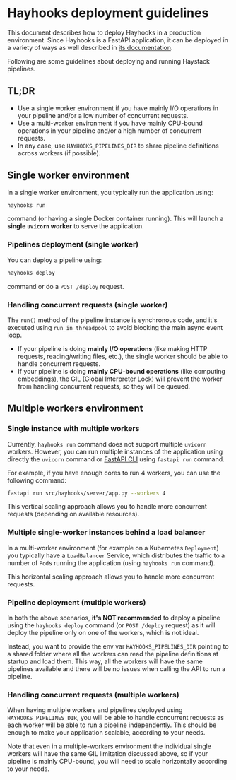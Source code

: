 # Hayhooks deployment guidelines

This document describes how to deploy Hayhooks in a production environment.
Since Hayhooks is a FastAPI application, it can be deployed in a variety of ways as well described in [its documentation](https://fastapi.tiangolo.com/deployment/concepts/?h=deploy).

Following are some guidelines about deploying and running Haystack pipelines.

## TL;DR

- Use a single worker environment if you have mainly I/O operations in your pipeline and/or a low number of concurrent requests.
- Use a multi-worker environment if you have mainly CPU-bound operations in your pipeline and/or a high number of concurrent requests.
- In any case, use `HAYHOOKS_PIPELINES_DIR` to share pipeline definitions across workers (if possible).

## Single worker environment

In a single worker environment, you typically run the application using:

```bash
hayhooks run
```

command (or having a single Docker container running). This will launch a **single `uvicorn` worker** to serve the application.

### Pipelines deployment (single worker)

You can deploy a pipeline using:

```bash
hayhooks deploy
```

command or do a `POST /deploy` request.

### Handling concurrent requests (single worker)

The `run()` method of the pipeline instance is synchronous code, and it's executed using `run_in_threadpool` to avoid blocking the main async event loop.

- If your pipeline is doing **mainly I/O operations** (like making HTTP requests, reading/writing files, etc.), the single worker should be able to handle concurrent requests.
- If your pipeline is doing **mainly CPU-bound operations** (like computing embeddings), the GIL (Global Interpreter Lock) will prevent the worker from handling concurrent requests, so they will be queued.

## Multiple workers environment

### Single instance with multiple workers

Currently, `hayhooks run` command does not support multiple `uvicorn` workers. However, you can run multiple instances of the application using directly the `uvicorn` command or [FastAPI CLI](https://fastapi.tiangolo.com/fastapi-cli/#fastapi-run) using `fastapi run` command.

For example, if you have enough cores to run 4 workers, you can use the following command:

```bash
fastapi run src/hayhooks/server/app.py --workers 4
```

This vertical scaling approach allows you to handle more concurrent requests (depending on available resources).

### Multiple single-worker instances behind a load balancer

In a multi-worker environment (for example on a Kubernetes `Deployment`) you typically have a `LoadBalancer` Service, which distributes the traffic to a number of `Pod`s running the application (using `hayhooks run` command).

This horizontal scaling approach allows you to handle more concurrent requests.

### Pipeline deployment (multiple workers)

In both the above scenarios, **it's NOT recommended** to deploy a pipeline using the `hayhooks deploy` command (or `POST /deploy` request) as it will deploy the pipeline only on one of the workers, which is not ideal.

Instead, you want to provide the env var `HAYHOOKS_PIPELINES_DIR` pointing to a shared folder where all the workers can read the pipeline definitions at startup and load them. This way, all the workers will have the same pipelines available and there will be no issues when calling the API to run a pipeline.

### Handling concurrent requests (multiple workers)

When having multiple workers and pipelines deployed using `HAYHOOKS_PIPELINES_DIR`, you will be able to handle concurrent requests as each worker will be able to run a pipeline independently. This should be enough to make your application scalable, according to your needs.

Note that even in a multiple-workers environment the individual single workers will have the same GIL limitation discussed above, so if your pipeline is mainly CPU-bound, you will need to scale horizontally according to your needs.

